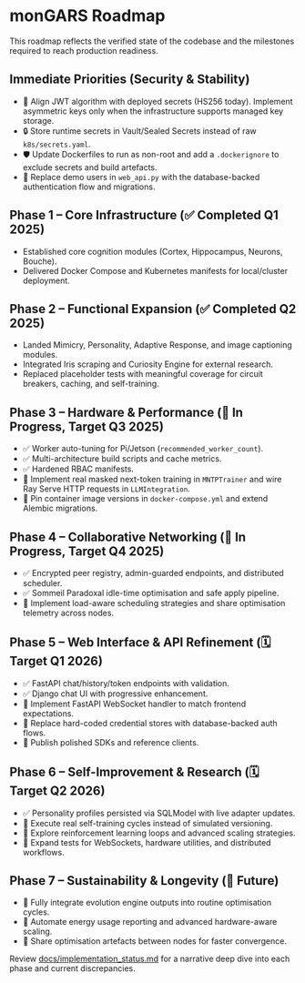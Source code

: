 # monGARS Roadmap

This roadmap reflects the verified state of the codebase and the milestones
required to reach production readiness.

## Immediate Priorities (Security & Stability)
- 🔐 Align JWT algorithm with deployed secrets (HS256 today). Implement asymmetric
  keys only when the infrastructure supports managed key storage.
- 🔒 Store runtime secrets in Vault/Sealed Secrets instead of raw `k8s/secrets.yaml`.
- 🛡️ Update Dockerfiles to run as non-root and add a `.dockerignore` to exclude
  secrets and build artefacts.
- 👤 Replace demo users in `web_api.py` with the database-backed authentication
  flow and migrations.

## Phase 1 – Core Infrastructure (✅ Completed Q1 2025)
- Established core cognition modules (Cortex, Hippocampus, Neurons, Bouche).
- Delivered Docker Compose and Kubernetes manifests for local/cluster deployment.

## Phase 2 – Functional Expansion (✅ Completed Q2 2025)
- Landed Mimicry, Personality, Adaptive Response, and image captioning modules.
- Integrated Iris scraping and Curiosity Engine for external research.
- Replaced placeholder tests with meaningful coverage for circuit breakers,
  caching, and self-training.

## Phase 3 – Hardware & Performance (🔄 In Progress, Target Q3 2025)
- ✅ Worker auto-tuning for Pi/Jetson (`recommended_worker_count`).
- ✅ Multi-architecture build scripts and cache metrics.
- ✅ Hardened RBAC manifests.
- 🔄 Implement real masked next-token training in `MNTPTrainer` and wire Ray Serve
  HTTP requests in `LLMIntegration`.
- 🔄 Pin container image versions in `docker-compose.yml` and extend Alembic
  migrations.

## Phase 4 – Collaborative Networking (🔄 In Progress, Target Q4 2025)
- ✅ Encrypted peer registry, admin-guarded endpoints, and distributed scheduler.
- ✅ Sommeil Paradoxal idle-time optimisation and safe apply pipeline.
- 🔄 Implement load-aware scheduling strategies and share optimisation telemetry
  across nodes.

## Phase 5 – Web Interface & API Refinement (🗓 Target Q1 2026)
- ✅ FastAPI chat/history/token endpoints with validation.
- ✅ Django chat UI with progressive enhancement.
- 🔄 Implement FastAPI WebSocket handler to match frontend expectations.
- 🔄 Replace hard-coded credential stores with database-backed auth flows.
- 🚧 Publish polished SDKs and reference clients.

## Phase 6 – Self-Improvement & Research (🗓 Target Q2 2026)
- ✅ Personality profiles persisted via SQLModel with live adapter updates.
- 🔄 Execute real self-training cycles instead of simulated versioning.
- 🚧 Explore reinforcement learning loops and advanced scaling strategies.
- 🔄 Expand tests for WebSockets, hardware utilities, and distributed workflows.

## Phase 7 – Sustainability & Longevity (🌱 Future)
- 🚧 Fully integrate evolution engine outputs into routine optimisation cycles.
- 🚧 Automate energy usage reporting and advanced hardware-aware scaling.
- 🚧 Share optimisation artefacts between nodes for faster convergence.

Review [docs/implementation_status.md](docs/implementation_status.md) for a
narrative deep dive into each phase and current discrepancies.
